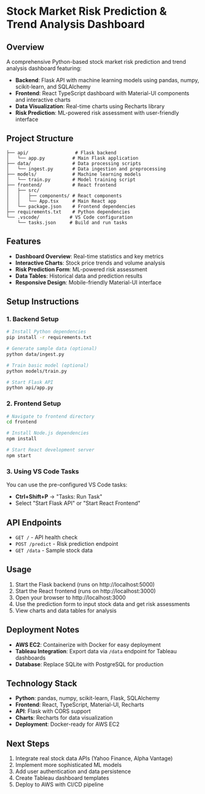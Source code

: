# Stock Market Risk Prediction & Trend Analysis Dashboard

## Overview
A comprehensive Python-based stock market risk prediction and trend analysis dashboard featuring:
- **Backend**: Flask API with machine learning models using pandas, numpy, scikit-learn, and SQLAlchemy
- **Frontend**: React TypeScript dashboard with Material-UI components and interactive charts
- **Data Visualization**: Real-time charts using Recharts library
- **Risk Prediction**: ML-powered risk assessment with user-friendly interface

## Project Structure
```
├── api/                 # Flask backend
│   └── app.py          # Main Flask application
├── data/               # Data processing scripts
│   └── ingest.py       # Data ingestion and preprocessing
├── models/             # Machine learning models
│   └── train.py        # Model training script
├── frontend/           # React frontend
│   ├── src/
│   │   ├── components/ # React components
│   │   └── App.tsx     # Main React app
│   └── package.json    # Frontend dependencies
├── requirements.txt    # Python dependencies
└── .vscode/           # VS Code configuration
    └── tasks.json     # Build and run tasks
```

## Features
- **Dashboard Overview**: Real-time statistics and key metrics
- **Interactive Charts**: Stock price trends and volume analysis
- **Risk Prediction Form**: ML-powered risk assessment
- **Data Tables**: Historical data and prediction results
- **Responsive Design**: Mobile-friendly Material-UI interface

## Setup Instructions

### 1. Backend Setup
```bash
# Install Python dependencies
pip install -r requirements.txt

# Generate sample data (optional)
python data/ingest.py

# Train basic model (optional)
python models/train.py

# Start Flask API
python api/app.py
```

### 2. Frontend Setup
```bash
# Navigate to frontend directory
cd frontend

# Install Node.js dependencies
npm install

# Start React development server
npm start
```

### 3. Using VS Code Tasks
You can use the pre-configured VS Code tasks:
- **Ctrl+Shift+P** → "Tasks: Run Task"
- Select "Start Flask API" or "Start React Frontend"

## API Endpoints
- `GET /` - API health check
- `POST /predict` - Risk prediction endpoint
- `GET /data` - Sample stock data

## Usage
1. Start the Flask backend (runs on http://localhost:5000)
2. Start the React frontend (runs on http://localhost:3000)
3. Open your browser to http://localhost:3000
4. Use the prediction form to input stock data and get risk assessments
5. View charts and data tables for analysis

## Deployment Notes
- **AWS EC2**: Containerize with Docker for easy deployment
- **Tableau Integration**: Export data via `/data` endpoint for Tableau dashboards
- **Database**: Replace SQLite with PostgreSQL for production

## Technology Stack
- **Python**: pandas, numpy, scikit-learn, Flask, SQLAlchemy
- **Frontend**: React, TypeScript, Material-UI, Recharts
- **API**: Flask with CORS support
- **Charts**: Recharts for data visualization
- **Deployment**: Docker-ready for AWS EC2

## Next Steps
1. Integrate real stock data APIs (Yahoo Finance, Alpha Vantage)
2. Implement more sophisticated ML models
3. Add user authentication and data persistence
4. Create Tableau dashboard templates
5. Deploy to AWS with CI/CD pipeline

